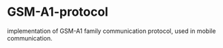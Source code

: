 # GSM-A1-protocol
implementation of GSM-A1 family communication protocol, used in mobile communication.
